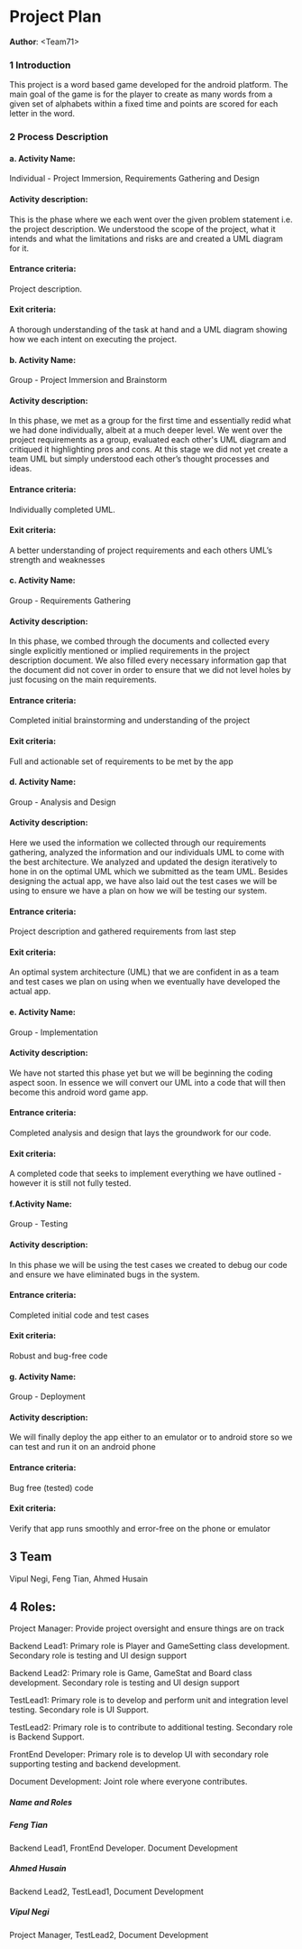 # Project Plan

**Author**: \<Team71\>

### 1 Introduction

This project is a word based game developed for the android platform. The main goal of the game is for the player to create as many words from a given set of alphabets within a fixed time and points are scored for each letter in the word.

### 2 Process Description

#### a. Activity Name:
Individual - Project Immersion, Requirements Gathering and Design

#### Activity description:
This is the phase where we each went over the given problem statement i.e. the project description. We understood the scope of the project, what it intends and what the limitations and risks are and created a UML diagram for it.

#### Entrance criteria:
Project description.

#### Exit criteria:
A thorough understanding of the task at hand and a UML diagram showing how we each intent on executing the project.

#### b.	Activity Name:
Group - Project Immersion and Brainstorm

#### Activity description:
In this phase, we met as a group for the first time and essentially redid what we had done individually, albeit at a much deeper level. We went over the project requirements as a group, evaluated each other's UML diagram and critiqued it highlighting pros and cons. At this stage we did not yet create a team UML but simply understood each other’s thought processes and ideas.

#### Entrance criteria:
Individually completed UML.

#### Exit criteria:
A better understanding of project requirements and each others UML’s strength and weaknesses

#### c.	Activity Name:
Group - Requirements Gathering

#### Activity description:
In this phase, we combed through the documents and collected every single explicitly mentioned or implied requirements in the project description document. We also filled every necessary information gap that the document did not cover in order to ensure that we did not level holes by just focusing on the main requirements.

#### Entrance criteria:
Completed initial brainstorming and understanding of the project

#### Exit criteria:
Full and actionable set of requirements to be met by the app

#### d.	Activity Name:
Group - Analysis and Design

#### Activity description:
Here we used the information we collected through our requirements gathering, analyzed the information and our individuals UML to come with the best architecture. We analyzed and updated the design iteratively to hone in on the optimal UML which we submitted as the team UML. Besides designing the actual app, we have also laid out the test cases we will be using to ensure we have a plan on how we will be testing our system.

#### Entrance criteria:
Project description and gathered requirements from last step

#### Exit criteria:
An optimal system architecture (UML) that we are confident in as a team and test cases we plan on using when we eventually have developed the actual app.

#### e. Activity Name:
Group - Implementation

#### Activity description:
We have not started this phase yet but we will be beginning the coding aspect soon. In essence we will convert our UML into a code that will then become this android word game app.

#### Entrance criteria:
Completed analysis and design that lays the groundwork for our code.

#### Exit criteria:
A completed code that seeks to implement everything we have outlined - however it is still not fully tested.

#### f.Activity Name:
Group - Testing

#### Activity description:
In this phase we will be using the test cases we created to debug our code and ensure we have eliminated bugs in the system.

#### Entrance criteria:
Completed initial code and test cases

#### Exit criteria:
Robust and bug-free code

#### g.	Activity Name:
Group - Deployment

#### Activity description:
We will finally deploy the app either to an emulator or to android store so we can test and run it on an android phone

#### Entrance criteria:
Bug free (tested) code

#### Exit criteria:
Verify that app runs smoothly and error-free on the phone or emulator

## 3 Team

Vipul Negi, Feng Tian, Ahmed Husain

## 4	Roles:

Project Manager: Provide project oversight and ensure things are on track

Backend Lead1: Primary role is Player and GameSetting class development. Secondary role is testing and UI design support

Backend Lead2: Primary role is Game, GameStat and Board class development. Secondary role is testing and UI design support

TestLead1: Primary role is to develop and perform unit and integration level testing. Secondary role is UI Support.

TestLead2: Primary role is to contribute to additional testing. Secondary role is Backend Support.

FrontEnd Developer: Primary role is to develop UI with secondary role supporting testing and backend development.

Document Development: Joint role where everyone contributes.

##### Name and Roles
##### Feng Tian     
Backend Lead1, FrontEnd Developer. Document Development
##### Ahmed Husain     
Backend Lead2, TestLead1, Document Development
##### Vipul Negi
Project Manager, TestLead2, Document Development







